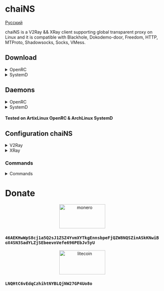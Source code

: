 # chaiNS
[Русский](https://github.com/wufiry/chaiNS/blob/main/README_RU.md "Сменить Язык")

chaiNS is a V2Ray && XRay client supporting global transparent proxy on Linux and  it is compatible with Blackhole, Dokodemo-door, Freedom, HTTP, MTProto, Shadowsocks, Socks, VMess.

## Download
<details>

<summary>OpenRC</summary>

1. #### Cloning repository

> `
git clone https://github.com/wufiry/chaiNS.git
`

2. #### Change the current directory

> `
cd ~/chaiNS/OpenRC
`

3. #### The file `chains` needs to be copied to ` /usr/bin `
> ``
cp ~/OpenRC/chains /usr/bin 
``


</details>
<details>

<summary>SystemD</summary>

1. #### Cloning repository

> `
git clone https://github.com/wufiry/chaiNS.git
`

2. #### Change the current directory
> `
cd ~/chaiNS/SystemD
`

</details>

## Daemons
<details>

<summary>OpenRC</summary>

### ~/chaiNS/OpenRC/chaiNS.init

#### It is necessary to remove the file extension of the OpenRC service.

#### It is necessary to copy the service file to the directory `` /etc/init.d/ ``

> ` cp chaiNS /etc/init.d `

```sh
#!/sbin/openrc-run

name="chaiNS"
description="A transparent proxy v2ray/xray chains client by ru osint team - tw"
command="/usr/bin/chains"
pidfile="/run/${RC_SVCNAME}.pid"
command_background="yes"
rc_ulimit="-n 30000"
rc_cgroup_cleanup="yes"

 depend() {
	need net
	after net
   }
```
#### After copy service file, the next commands must be executed

```sh
chmod +x chaiNS
rc-update add chaiNS default
```
</details>

<details>

<summary>SystemD</summary>

### ~/chaiNS/SystemD/chaiNS.service
> Needed copy service file to

```sh
[Unit]
Description=A transparent proxy v2ray/xray chains client by ru osint team - tw
Documentation=https://github.com/wufiry/chaiNS
After=network.target nss-lookup.target iptables.service ip6tables.service nftables.service
Wants=network.target

[Service]
Type=simple
User=root
LimitNPROC=500
LimitNOFILE=1000000
ExecStart=/usr/bin/chains
Restart=on-failure

[Install]
WantedBy=multi-user.target
```
```sh
systemctl daemon-reload
systemctl enable --now chaiNS
```
</details>

#### Tested on ArtixLinux OpenRC & ArchLinux SystemD

## Configuration chaiNS

<details>

<summary>V2Ray</summary>

[V2Ray Configuration Guide](https://v2ray.com/en/configuration/protocols "Choose needed protocol")

</details>

<details>

<summary>XRay</summary>

[XRay Configuration Guide](https://xtls.github.io/en/config/outbounds/blackhole.html "Look for the rest of the protocols in the tree on the left")

</details>

### Commands

<details>

<summary>Commands</summary>

> $ chaiNS -h
                     
>> print commands
                      
> $ chaiNS --help

> $ chaiNS -r
                     
>> restart daemon after change config chaines for use them
                      
> $ chaiNS --restart

</details>

# Donate

<p align="center">
<img src="https://www.crypto-news.net/wp-content/uploads/2016/09/monero.png" alt="monero" width="150" height="79"/>
</p>
	
 ### `46AEKHwWpS8cj1a5Q2sJ1ZSZ4YvmXYTkgEnnsbpeFjQZW8NQSZinASkKNwiBoX4SN3SadYLZjSEbeevnVefe696PEbJv5yU`

 <p align="center">
 <img src="https://cdn.icon-icons.com/icons2/2699/PNG/512/litecoin_logo_icon_170221.png" alt="litecoin" width="150" height="79" />
 </p>

 ### `LNQHtC6vEdqCzhihtNYBLQjNW27GP4Uo8o`

 
